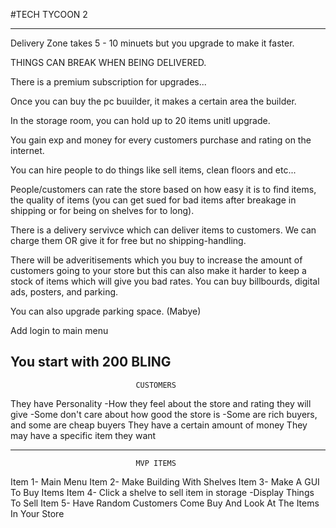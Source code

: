 #TECH TYCOON 2

------------------------------------------------------------------------------------------------------------------------------------------------------------------------------------------------------------------------------------

Delivery Zone takes 5 - 10 minuets but you upgrade to make it faster.

THINGS CAN BREAK WHEN BEING DELIVERED.

There is a premium subscription for upgrades...

Once you can buy the pc buuilder, it makes a certain area the builder.

In the storage room, you can hold up to 20 items unitl upgrade.

You gain exp and money for every customers purchase and rating on the internet.

You can hire people to do things like sell items, clean floors and etc...

People/customers can rate the store based on how easy it is to find items, the quality of items 
(you can get sued for bad items after breakage in shipping or for being on shelves for to long).

There is a delivery servivce which can deliver items to customers. We can charge them OR give it for free but
no shipping-handling.

There will be adveritisements which you buy to increase the amount of customers going to your store
but this can also make it harder to keep a stock of items which will give you bad rates. You can buy billbourds, digital ads, posters, and parking.

You can also upgrade parking space.  (Mabye)

Add login to main menu

You start with 200 BLING
------------------------------------------------------------------------------------------------------------------------------------------------------------------------------------------------------------------------------------
								CUSTOMERS

They have Personality
	-How they feel about the store and rating they will give
	-Some don't care about how good the store is
	-Some are rich buyers, and some are cheap buyers
They have a certain amount of money
They may have a specific item they want



------------------------------------------------------------------------------------------------------------------------------------------------------------------------------------------------------------------------------------

								MVP ITEMS

Item 1- Main Menu
Item 2- Make Building With Shelves
Item 3- Make A GUI To Buy Items
Item 4- Click a shelve to sell item in storage
	-Display Things To Sell
Item 5- Have Random Customers Come Buy And Look At The Items In Your Store




